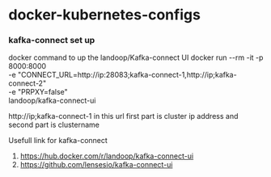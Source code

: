 # docker-kubernetes-configs

### kafka-connect set up
docker command to up the landoop/Kafka-connect UI
docker run --rm -it -p 8000:8000 \
	           -e "CONNECT_URL=http://ip:28083;kafka-connect-1,http://ip;kafka-connect-2" \
	           -e "PRPXY=false" \
	           landoop/kafka-connect-ui

http://ip;kafka-connect-1 in this url first part is cluster ip address and second part is clustername

Usefull link for kafka-connect
1. https://hub.docker.com/r/landoop/kafka-connect-ui
2. https://github.com/lensesio/kafka-connect-ui